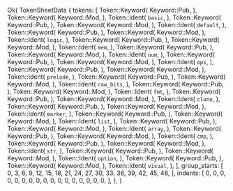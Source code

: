 Ok(
    TokenSheetData {
        tokens: [
            Token::Keyword(
                Keyword::Pub,
            ),
            Token::Keyword(
                Keyword::Mod,
            ),
            Token::Ident(
                `basic`,
            ),
            Token::Keyword(
                Keyword::Pub,
            ),
            Token::Keyword(
                Keyword::Mod,
            ),
            Token::Ident(
                `default`,
            ),
            Token::Keyword(
                Keyword::Pub,
            ),
            Token::Keyword(
                Keyword::Mod,
            ),
            Token::Ident(
                `logic`,
            ),
            Token::Keyword(
                Keyword::Pub,
            ),
            Token::Keyword(
                Keyword::Mod,
            ),
            Token::Ident(
                `mem`,
            ),
            Token::Keyword(
                Keyword::Pub,
            ),
            Token::Keyword(
                Keyword::Mod,
            ),
            Token::Ident(
                `num`,
            ),
            Token::Keyword(
                Keyword::Pub,
            ),
            Token::Keyword(
                Keyword::Mod,
            ),
            Token::Ident(
                `ops`,
            ),
            Token::Keyword(
                Keyword::Pub,
            ),
            Token::Keyword(
                Keyword::Mod,
            ),
            Token::Ident(
                `prelude`,
            ),
            Token::Keyword(
                Keyword::Pub,
            ),
            Token::Keyword(
                Keyword::Mod,
            ),
            Token::Ident(
                `raw_bits`,
            ),
            Token::Keyword(
                Keyword::Pub,
            ),
            Token::Keyword(
                Keyword::Mod,
            ),
            Token::Ident(
                `fmt`,
            ),
            Token::Keyword(
                Keyword::Pub,
            ),
            Token::Keyword(
                Keyword::Mod,
            ),
            Token::Ident(
                `clone`,
            ),
            Token::Keyword(
                Keyword::Pub,
            ),
            Token::Keyword(
                Keyword::Mod,
            ),
            Token::Ident(
                `marker`,
            ),
            Token::Keyword(
                Keyword::Pub,
            ),
            Token::Keyword(
                Keyword::Mod,
            ),
            Token::Ident(
                `list`,
            ),
            Token::Keyword(
                Keyword::Pub,
            ),
            Token::Keyword(
                Keyword::Mod,
            ),
            Token::Ident(
                `array`,
            ),
            Token::Keyword(
                Keyword::Pub,
            ),
            Token::Keyword(
                Keyword::Mod,
            ),
            Token::Ident(
                `cmp`,
            ),
            Token::Keyword(
                Keyword::Pub,
            ),
            Token::Keyword(
                Keyword::Mod,
            ),
            Token::Ident(
                `str`,
            ),
            Token::Keyword(
                Keyword::Pub,
            ),
            Token::Keyword(
                Keyword::Mod,
            ),
            Token::Ident(
                `option`,
            ),
            Token::Keyword(
                Keyword::Pub,
            ),
            Token::Keyword(
                Keyword::Mod,
            ),
            Token::Ident(
                `visual`,
            ),
        ],
        group_starts: [
            0,
            3,
            6,
            9,
            12,
            15,
            18,
            21,
            24,
            27,
            30,
            33,
            36,
            39,
            42,
            45,
            48,
        ],
        indents: [
            0,
            0,
            0,
            0,
            0,
            0,
            0,
            0,
            0,
            0,
            0,
            0,
            0,
            0,
            0,
            0,
            0,
        ],
    },
)